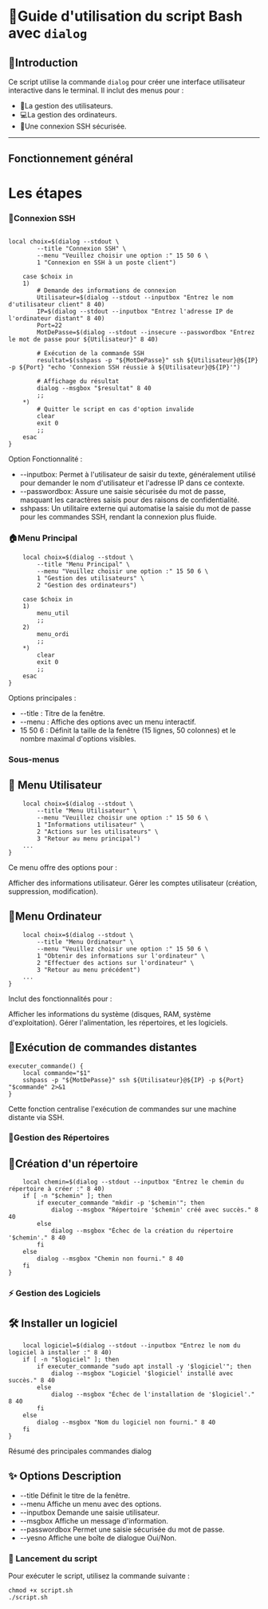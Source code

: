 

# 📜Guide d'utilisation du script Bash avec `dialog`

## 🎯Introduction
Ce script utilise la commande `dialog` pour créer une interface utilisateur interactive dans le terminal. Il inclut des menus pour :
- 👤La gestion des utilisateurs.
- 💻La gestion des ordinateurs.
- 🔐Une connexion SSH sécurisée.

---

## Fonctionnement général
# Les étapes

### 🔐**Connexion SSH**

```

local choix=$(dialog --stdout \
        --title "Connexion SSH" \
        --menu "Veuillez choisir une option :" 15 50 6 \
        1 "Connexion en SSH à un poste client")

    case $choix in
    1)
        # Demande des informations de connexion
        Utilisateur=$(dialog --stdout --inputbox "Entrez le nom d'utilisateur client" 8 40)
        IP=$(dialog --stdout --inputbox "Entrez l'adresse IP de l'ordinateur distant" 8 40)
        Port=22
        MotDePasse=$(dialog --stdout --insecure --passwordbox "Entrez le mot de passe pour ${Utilisateur}" 8 40)

        # Exécution de la commande SSH
        resultat=$(sshpass -p "${MotDePasse}" ssh ${Utilisateur}@${IP} -p ${Port} "echo 'Connexion SSH réussie à ${Utilisateur}@${IP}'")

        # Affichage du résultat
        dialog --msgbox "$resultat" 8 40
        ;;
    *)
        # Quitter le script en cas d'option invalide
        clear
        exit 0
        ;;
    esac
}
```  


Option	Fonctionnalité :  

* --inputbox: Permet à l'utilisateur de saisir du texte, généralement utilisé pour demander le nom d'utilisateur et l'adresse IP dans ce contexte.  
* --passwordbox: Assure une saisie sécurisée du mot de passe, masquant les caractères saisis pour des raisons de confidentialité.  
* sshpass: Un utilitaire externe qui automatise la saisie du mot de passe pour les commandes SSH, rendant la connexion plus fluide.  


### 🏠Menu Principal

```menu_principal() {
    local choix=$(dialog --stdout \
        --title "Menu Principal" \
        --menu "Veuillez choisir une option :" 15 50 6 \
        1 "Gestion des utilisateurs" \
        2 "Gestion des ordinateurs")

    case $choix in
    1)
        menu_util
        ;;
    2)
        menu_ordi
        ;;
    *)
        clear
        exit 0
        ;;
    esac
}
```

Options principales :
* --title : Titre de la fenêtre.
* --menu : Affiche des options avec un menu interactif.
* 15 50 6 : Définit la taille de la fenêtre (15 lignes, 50 colonnes) et le nombre maximal d'options visibles.

### Sous-menus

## 👤 Menu Utilisateur

```menu_util() {
    local choix=$(dialog --stdout \
        --title "Menu Utilisateur" \
        --menu "Veuillez choisir une option :" 15 50 6 \
        1 "Informations utilisateur" \
        2 "Actions sur les utilisateurs" \
        3 "Retour au menu principal")
    ...
}
```

Ce menu offre des options pour :

Afficher des informations utilisateur.
Gérer les comptes utilisateur (création, suppression, modification).

## 💾Menu Ordinateur

```menu_ordi() {
    local choix=$(dialog --stdout \
        --title "Menu Ordinateur" \
        --menu "Veuillez choisir une option :" 15 50 6 \
        1 "Obtenir des informations sur l'ordinateur" \
        2 "Effectuer des actions sur l'ordinateur" \
        3 "Retour au menu précédent")
    ...
}
```

Inclut des fonctionnalités pour :

Afficher les informations du système (disques, RAM, système d'exploitation).
Gérer l'alimentation, les répertoires, et les logiciels.

## 🔧Exécution de commandes distantes

```
executer_commande() {
    local commande="$1"
    sshpass -p "${MotDePasse}" ssh ${Utilisateur}@${IP} -p ${Port} "$commande" 2>&1
}
```

Cette fonction centralise l'exécution de commandes sur une machine distante via SSH.

### 📂Gestion des Répertoires
## 📂Création d'un répertoire

```menu_gestion_repertoires() {
    local chemin=$(dialog --stdout --inputbox "Entrez le chemin du répertoire à créer :" 8 40)
    if [ -n "$chemin" ]; then
        if executer_commande "mkdir -p '$chemin'"; then
            dialog --msgbox "Répertoire '$chemin' créé avec succès." 8 40
        else
            dialog --msgbox "Échec de la création du répertoire '$chemin'." 8 40
        fi
    else
        dialog --msgbox "Chemin non fourni." 8 40
    fi
}
```

### ⚡ Gestion des Logiciels

## 🛠️ Installer un logiciel

```menu_gestion_logiciels() {
    local logiciel=$(dialog --stdout --inputbox "Entrez le nom du logiciel à installer :" 8 40)
    if [ -n "$logiciel" ]; then
        if executer_commande "sudo apt install -y '$logiciel'"; then
            dialog --msgbox "Logiciel '$logiciel' installé avec succès." 8 40
        else
            dialog --msgbox "Échec de l'installation de '$logiciel'." 8 40
        fi
    else
        dialog --msgbox "Nom du logiciel non fourni." 8 40
    fi
}
```

Résumé des principales commandes dialog

## ✨ Options	Description
* --title	Définit le titre de la fenêtre.
* --menu	Affiche un menu avec des options.
* --inputbox	Demande une saisie utilisateur.
* --msgbox	Affiche un message d'information.
* --passwordbox	Permet une saisie sécurisée du mot de passe.
* --yesno	Affiche une boîte de dialogue Oui/Non.

### 🚀 Lancement du script
Pour exécuter le script, utilisez la commande suivante :

```
chmod +x script.sh
./script.sh
```

